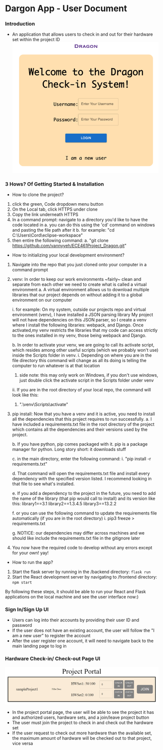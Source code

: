 # Dargon App - User Document

### Introduction
- An application that allows users to check in and out for their hardware set within the project ID
![image](./overview-screenshot.png)

### 3 Hows? Of Getting Started & Installation
- How to clone the project?
1. click the green, Code dropdown menu button
2. On the Local tab, click HTTPS under clone
3. Copy the link underneath HTTPS 
4. In a command prompt: navigate to a directory you'd like to have the code located in
	a. you can do this using the 'cd' command on windows and pasting the file path after it
	b. for example: "cd C:\Users\Cord\eclipse-workspace"
5. then entire the following command:
	a. "git clone https://github.com/vannyyeh/ECE461Project_Dragon.git"

- How to initializing your local development environment?
1. Navigate into the repo that you just cloned onto your computer in a command prompt

2. venv: In order to keep our work environments ~fairly~ clean and separate from each other we need to create what is called a virtual environment
	a. A virtual environment allows us to download multiple libraries that our project depends on without adding it to a global environment on our computer
		
	i. for example: On my system, outside our projects repo and virtual environment (venv), I have installed a JSON parsing library
	My project will not have dependencies on this JSON parser, so I create a venv where I install the following libraries: webpack, and Django. Once 
	activated,my venv restricts the libraries that my code can access strictly to the ones installed in my venv, those being webpack and Django. 
	
	b. In order to activate your venv, we are going to call its activate script, which resides among other useful scripts (which we probably won't use) inside the Scripts folder in venv.
	i. Depending on where you are in the file directory this command will change as all its doing is telling the computer to run whatever is at that 
	location
	1. side note: this may only work on Windows, if you don't use windows, just double click the activate script in the Scripts folder under venv
		
	ii. If you are in the root directory of your local repo, the command will look like this:
	1. ".\venv\Scripts\activate"

3. pip install: Now that you have a venv and it is active, you need to install all the dependencies that this project requires to run successfully.
	a. I have included a requirements.txt file in the root directory of the project which contains all the dependencies and their versions used by the project.
	
	b. If you have python, pip comes packaged with it. pip is a package manager for python. Long story short: it downloads stuff
	
	c. in the main directory, enter the following command:
	i. "pip install -r requirements.txt"
	
	d. That command will open the requirements.txt file and install every dependency with the specified version listed. I recommend looking in that file to see what's installed.
	
	e. If you add a dependency to the project in the future, you need to add the name of the library (that pip would call to install) and its version like this:
		library1==3.1
		library2==1.3.4.5
		library3==13.2.2
	
	f. or you can use the following command to update the requirements file automatically (if you are in the root directory)
		i. pip3 freeze > requirements.txt
	
	g. NOTICE: our dependencies may differ across machines and we should like include the requirements.txt file in the gitignore later

4. You now have the required code to develop without any errors except for your own! yay!

- How to run the app?
1. Start the flask server by running in the /backend directory:
`flask run`
2. Start the React development server by navigating to /frontend directory:
`npm start`

By following these steps, it should be able to run your React and Flask applications on the local machine 
and see the user interface now:)


### Sign In/Sign Up UI
- Users can log into their accounts by providing their user ID and password
- If the user does not have an existing account, the user will follow the "I am a new user" to register the account
- After the user register one account, it will need to navigate back to the main landing page to log in


### Hardware Check-in/ Check-out Page UI
![image](./project-screenshot.png)
- In the project portal page, the user will be able to see the project it has and authorized users, 
hardware sets, and a join/leave project button
- The user must join the project to check in and check out the hardware set
- If the user request to check out more hardware than the available set, the maximum amount of hardware will be checked 
out to that project, vice versa


